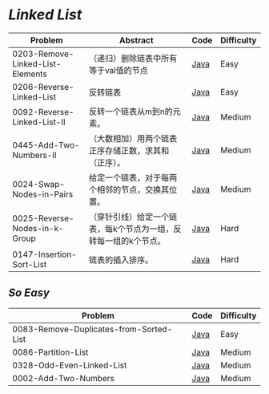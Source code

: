 # *Linked List*

|Problem|Abstract|Code|Difficulty|
| --- | --- | --- | --- |
|0203-Remove-Linked-List-Elements|（递归）删除链表中所有等于val值的节点|[Java](../LeetCode/Java/0203-Remove-Linked-List-Elements/src)|Easy|
|0206-Reverse-Linked-List|反转链表|[Java](../LeetCode/Java/0206-Reverse-Linked-List/src)|Easy|
|0092-Reverse-Linked-List-II|反转一个链表从m到n的元素。|[Java](../LeetCode/Java/0092-Reverse-Linked-List-II/src)|Medium|
|0445-Add-Two-Numbers-II|（大数相加）用两个链表正序存储正数，求其和（正序）。|[Java](../LeetCode/Java/0002-Add-Two-Numbers/src)|Medium|
|0024-Swap-Nodes-in-Pairs|给定一个链表，对于每两个相邻的节点，交换其位置。|[Java](../LeetCode/Java/0024-Swap-Nodes-in-Pairs/src)|Medium|
|0025-Reverse-Nodes-in-k-Group|（穿针引线）给定一个链表，每k个节点为一组，反转每一组的k个节点。|[Java](../LeetCode/Java/0025-Reverse-Nodes-in-k-Group/src)|Hard|
|0147-Insertion-Sort-List|链表的插入排序。|[Java](../LeetCode/Java/0147-Insertion-Sort-List/src)|Hard|

## *So Easy*
|Problem|Code|Difficulty|
| --- | --- | --- |
|0083-Remove-Duplicates-from-Sorted-List|[Java](../LeetCode/Java/0083-Remove-Duplicates-from-Sorted-List/src)|Easy|
|0086-Partition-List|[Java](../LeetCode/Java/0086-Partition-List/src)|Medium|
|0328-Odd-Even-Linked-List|[Java](../LeetCode/Java/0328-Odd-Even-Linked-List/src)|Medium|
|0002-Add-Two-Numbers|[Java](../LeetCode/Java/0002-Add-Two-Numbers/src)|Medium|
